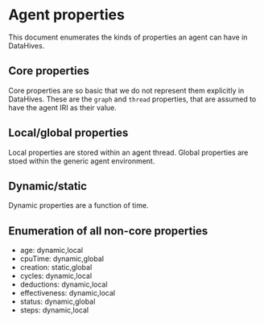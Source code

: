 Agent properties
================

This document enumerates the kinds of properties an agent can have
in DataHives.


Core properties
---------------

Core properties are so basic that we do not represent them explicitly
in DataHives. These are the `graph` and `thread` properties,
that are assumed to have the agent IRI as their value.



Local/global properties
-----------------------

Local properties are stored within an agent thread.
Global properties are stoed within the generic agent environment.



Dynamic/static
--------------

Dynamic properties are a function of time.



Enumeration of all non-core properties
--------------------------------------

  - age: dynamic,local
  - cpuTime: dynamic,global
  - creation: static,global
  - cycles: dynamic,local
  - deductions: dynamic,local
  - effectiveness: dynamic,local
  - status: dynamic,global
  - steps: dynamic,local
